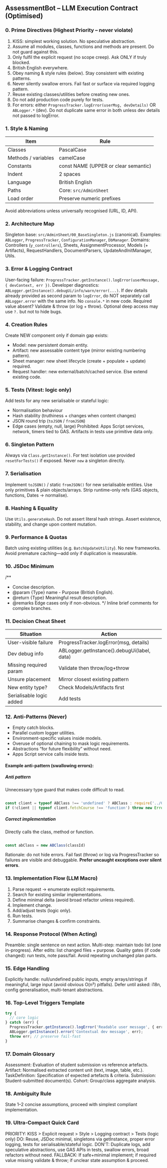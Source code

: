 ## AssessmentBot – LLM Execution Contract (Optimised)

### 0. Prime Directives (Highest Priority – never violate)
1. KISS: simplest working solution. No speculative abstraction.
2. Assume all modules, classes, functions and methods are present. Do not guard against this.
3. Only fulfil the explicit request (no scope creep). Ask ONLY if truly blocked.
4. British English everywhere.
5. Obey naming & style rules (below). Stay consistent with existing patterns.
6. Never silently swallow errors. Fail fast or surface via required logging pattern.
7. Reuse existing classes/utilities before creating new ones.
8. Do not add production code purely for tests.
9. For errors: either `ProgressTracker.logError(userMsg, devDetails)` OR `ABLogger.*` (dev). Do not duplicate same error in both unless dev details not passed to logError.

### 1. Style & Naming
| Item | Rule |
|------|------|
| Classes | PascalCase |
| Methods / variables | camelCase |
| Constants | const NAME (UPPER or clear semantic) |
| Indent | 2 spaces |
| Language | British English |
| Paths | Core: `src/AdminSheet` |
| Load order | Preserve numeric prefixes |
Avoid abbreviations unless universally recognised (URL, ID, API).

### 2. Architecture Map
Singleton base: `src/AdminSheet/00_BaseSingleton.js` (canonical). Examples: `ABLogger`, `ProgressTracker`, `ConfigurationManager`, `DbManager`.
Domains: Controllers (`y_controllers`), Sheets, AssignmentProcessor, Models (+ Artifacts), RequestHandlers, DocumentParsers, UpdateAndInitManager, Utils.

### 3. Error & Logging Contract
User-facing failure: `ProgressTracker.getInstance().logError(userMessage, { devContext, err })`.
Developer diagnostics: `ABLogger.getInstance().debugUi/info/warn/error(...)`.
If dev details already provided as second param to `logError`, do NOT separately call `ABLogger.error` with the same info.
No `console.*` in new code.
Required value absent? Validate & throw (or log + throw). Optional deep access may use `?.` but not to hide bugs.

### 4. Creation Rules
Create NEW component only if domain gap exists:
- Model: new persistent domain entity.
- Artifact: new assessable content type (mirror existing numbering pattern).
- Sheet manager: new sheet lifecycle (create + populate + update) required.
- Request handler: new external/batch/cached service.
Else extend existing code.

### 5. Tests (Vitest: logic only)
Add tests for any new serialisable or stateful logic:
- Normalisation behaviour
- Hash stability (truthiness + changes when content changes)
- JSON round trip (`toJSON` / `fromJSON`)
- Edge cases (empty, null, large)
Prohibited: Apps Script services, network, timers tied to GAS.
Artifacts in tests use primitive data only.

### 6. Singleton Pattern
Always via `Class.getInstance()`. For test isolation use provided `resetForTests()` if exposed. Never `new` a singleton directly.

### 7. Serialisation
Implement `toJSON()` / static `fromJSON()` for new serialisable entities. Use only primitives & plain objects/arrays. Strip runtime-only refs (GAS objects, functions, Dates → normalise).

### 8. Hashing & Equality
Use `Utils.generateHash`. Do not assert literal hash strings. Assert existence, stability, and change upon content mutation.

### 9. Performance & Quotas
Batch using existing utilities (e.g. `BatchUpdateUtility`). No new frameworks. Avoid premature caching—add only if duplication is measurable.

### 10. JSDoc Minimum
/**
 * Concise description.
 * @param {Type} name - Purpose (British English).
 * @return {Type} Meaningful result description.
 * @remarks Edge cases only if non-obvious.
 */
Inline brief comments for complex branches.

### 11. Decision Cheat Sheet
| Situation | Action |
|-----------|--------|
| User-visible failure | ProgressTracker.logError(msg, details) |
| Dev debug info | ABLogger.getInstance().debugUi(label, data) |
| Missing required param | Validate then throw/log+throw |
| Unsure placement | Mirror closest existing pattern |
| New entity type? | Check Models/Artifacts first |
| Serialisable logic added | Add tests |

### 12. Anti-Patterns (Never)
- Empty catch blocks.
- Parallel custom logger utilities.
- Environment-specific values inside models.
- Overuse of optional chaining to mask logic requirements.
- Abstractions “for future flexibility” without need.
- Apps Script service calls inside tests.

#### Example anti-pattern (swallowing errors):

##### Anti pattern

Unnecessary type guard that makes code difficult to read.

```javascript

const client = typeof ABClass !== 'undefined' ? ABClass : require('../GoogleClassroom/ABClass.js');
if (!client || typeof client.fetchCourse !== 'function') throw new Error('ABClass.fetchCourse is not available');
```


##### Correct implementation
Directly calls the class, method or function.

```javascript

const abClass = new ABClass(classId)
```

Rationale: do not hide errors. Fail fast (throw) or log via ProgressTracker so failures are visible and debuggable. **Prefer uncaught exceptions over silent errors**.

### 13. Implementation Flow (LLM Macro)
1. Parse request → enumerate explicit requirements.
2. Search for existing similar implementations.
3. Define minimal delta (avoid broad refactor unless required).
4. Implement change.
5. Add/adjust tests (logic only).
6. Run tests.
7. Summarise changes & confirm constraints.

### 14. Response Protocol (When Acting)
Preamble: single sentence on next action.
Multi-step: maintain todo list (one in-progress).
After edits: list changed files + purpose.
Quality gates (if code changed): run tests, note pass/fail.
Avoid repeating unchanged plan parts.

### 15. Edge Handling
Explicitly handle: null/undefined public inputs, empty arrays/strings if meaningful, large input (avoid obvious O(n²) pitfalls).
Defer until asked: i18n, config generalisation, multi-tenant abstractions.

### 16. Top-Level Triggers Template
```javascript
try {
  // core logic
} catch (err) {
  ProgressTracker.getInstance().logError('Readable user message', { err });
  ABLogger.getInstance().error('Contextual dev message', err);
  throw err; // preserve fail-fast
}
```

### 17. Domain Glossary
Assessment: Evaluation of student submission vs reference artefacts.
Artifact: Normalised extracted content unit (text, image, table, etc.).
TaskDefinition: Specification of expected artefacts & criteria.
Submission: Student-submitted document(s).
Cohort: Group/class aggregate analysis.

### 18. Ambiguity Rule
State 1–2 concise assumptions, proceed with simplest compliant implementation.

### 19. Ultra‑Compact Quick Card
PRIORITY: KISS > Explicit request > Style > Logging contract > Tests (logic only)
DO: Reuse, JSDoc minimal, singletons via getInstance, proper error logging, tests for serialisable/stateful logic.
DON'T: Duplicate logs, add speculative abstractions, use GAS APIs in tests, swallow errors, broad refactors without need.
FALLBACK: If safe+minimal implement; if required value missing validate & throw; if unclear state assumption & proceed.
